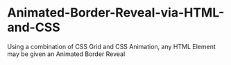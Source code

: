 # Animated-Border-Reveal-via-HTML-and-CSS
Using a combination of CSS Grid and CSS Animation, any HTML Element may be given an Animated Border Reveal
